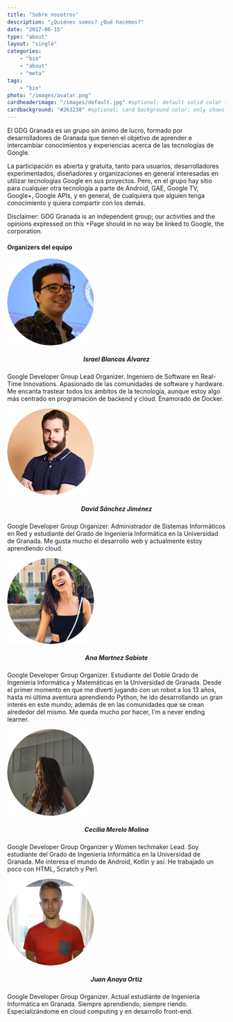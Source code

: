 ```yaml
---
title: "Sobre nosotros"
description: "¿Quiénes somos? ¿Qué hacemos?"
date: "2017-06-15"
type: "about"
layout: "single"
categories:
    - "bio"
    - "about"
    - "meta"
tags:
    - "bio"
photo: "/images/avatar.png"
cardheaderimage: "/images/default.jpg" #optional: default solid color if unset
cardbackground: "#263238" #optional: card background color; only shows when no image specified
---
```


El GDG Granada es un grupo sin ánimo de lucro, formado por desarrolladores de Granada que tienen el objetivo de aprender e intercambiar conocimientos y experiencias acerca de las tecnologías de Google.

La participación es abierta y gratuita, tanto para usuarios, desarrolladores experimentados, diseñadores y organizaciones en general interesadas en utilizar tecnologías Google en sus proyectos. Pero, en el grupo hay sitio para cualquier otra tecnología a parte de Android, GAE, Google TV, Google+, Google APIs, y en general, de cualquiera que alguien tenga conocimiento y quiera compartir con los demás.

Disclaimer: GDG Granada is an independent group; our activities and the opinions expressed on this +Page should in no way be linked to Google, the corporation.

#### Organizers del equipo

![](/images/israel.png)

<h5 align="center">Israel Blancas Álvarez</h5>

Google Developer Group Lead Organizer. Ingeniero de Software en Real-Time Innovations. Apasionado de las comunidades de software y hardware. Me encanta trastear todos los ámbitos de la tecnología, aunque estoy algo más centrado en programación de  backend y cloud. Enamorado de Docker.

![](/images/david.png)

<h5 align="center">David Sánchez Jiménez</h5>

Google Developer Group Organizer. Administrador de Sistemas Informáticos en Red y estudiante del Grado de Ingeniería Informática en la Universidad de Granada. Me gusta mucho el desarrollo web y actualmente estoy aprendiendo cloud.

![](/images/ana.png)

<h5 align="center">Ana Martnez Sabiote</h5>

Google Developer Group Organizer. Estudiante del Doble Grado de Ingeniería Informática y Matemáticas en la Universidad de Granada. Desde el primer momento en que me divertí jugando con un robot a los 13 años, hasta mi última aventura aprendiendo Python, he ido desarrollando un gran interés en este mundo;  además de en las comunidades que se crean alrededor del mismo. Me queda mucho por hacer, I'm a never ending learner.

![](/images/cecilia.png)

<h5 align="center">Cecilia Merelo Molina</h5>

Google Developer Group Organizer y Women techmaker Lead. Soy estudiante del Grado de  Ingeniería Informática en la Universidad de Granada. Me interesa el mundo de Android, Kotlin y asi. He trabajado un poco con HTML, Scratch y Perl.

![](/images/juan.png)

<h5 align="center">Juan Anaya Ortiz</h5>

Google Developer Group Organizer. Actual estudiante de Ingeniería Informática en Granada. Siempre aprendiendo, siempre riendo. Especializándome en cloud computing y en desarrollo front-end.
